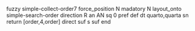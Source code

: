fuzzy simple-collect-order7
   force_position N
   madatory N
   layout_onto simple-search-order
   direction R
   an AN
   sq 0
   pref 
   def 
    dt quarto,quarta
    sn 
    return [order,4,order]
    direct 
   suf s
   suf 
end
